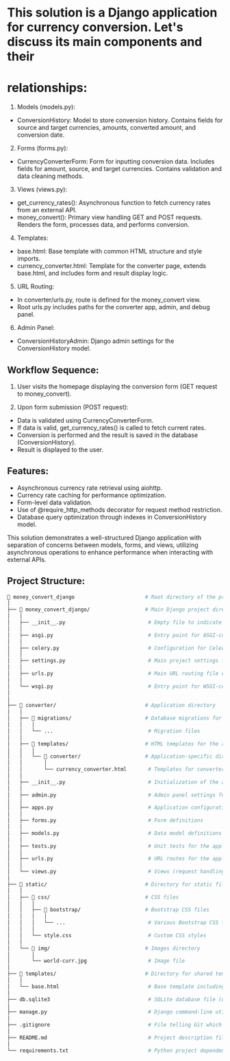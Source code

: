 # This solution is a Django application for currency conversion. Let's discuss its main components and their 
# relationships:

1. Models (models.py):
- ConversionHistory: Model to store conversion history. Contains fields for source and target currencies, amounts, 
  converted amount, and conversion date.

2. Forms (forms.py):
- CurrencyConverterForm: Form for inputting conversion data. Includes fields for amount, source, and target currencies.
  Contains validation and data cleaning methods.

3. Views (views.py):
- get_currency_rates(): Asynchronous function to fetch currency rates from an external API.
- money_convert(): Primary view handling GET and POST requests. Renders the form, processes data, and performs 
  conversion.

4. Templates:
- base.html: Base template with common HTML structure and style imports.
- currency_converter.html: Template for the converter page, extends base.html, and includes form and result display 
  logic.

5. URL Routing:
- In converter/urls.py, route is defined for the money_convert view.
- Root urls.py includes paths for the converter app, admin, and debug panel.

6. Admin Panel:
- ConversionHistoryAdmin: Django admin settings for the ConversionHistory model.

## Workflow Sequence:
1. User visits the homepage displaying the conversion form (GET request to money_convert).

2. Upon form submission (POST request):
- Data is validated using CurrencyConverterForm.
- If data is valid, get_currency_rates() is called to fetch current rates.
- Conversion is performed and the result is saved in the database (ConversionHistory).
- Result is displayed to the user.

## Features:
- Asynchronous currency rate retrieval using aiohttp.
- Currency rate caching for performance optimization.
- Form-level data validation.
- Use of @require_http_methods decorator for request method restriction.
- Database query optimization through indexes in ConversionHistory model.

This solution demonstrates a well-structured Django application with separation of concerns between models, forms, and 
views, utilizing asynchronous operations to enhance performance when interacting with external APIs.

## Project Structure:

```bash
📁 money_convert_django                       # Root directory of the project
│
├── 📁 money_convert_django/                  # Main Django project directory
│   │
│   ├── __init__.py                           # Empty file to indicate this directory as a Python package
│   │
│   ├── asgi.py                               # Entry point for ASGI-compatible web servers to run the project
│   │
│   ├── celery.py                             # Configuration for Celery for asynchronous tasks and background processes
│   │
│   ├── settings.py                           # Main project settings file for Django
│   │
│   ├── urls.py                               # Main URL routing file defining paths for the entire project
│   │   
│   └── wsgi.py                               # Entry point for WSGI-compatible web servers to run the project
│   
│ 
├── 📁 converter/                             # Application directory 
│   │
│   ├── 📁 migrations/                        # Database migrations for the application 
│   │   │
│   │   └── ...                               # Migration files
│   │
│   ├── 📁 templates/                         # HTML templates for the application 
│   │   │
│   │   └── 📁 converter/                     # Application-specific directory 
│   │       │
│   │       └── currency_converter.html       # Templates for converter pages
│   │
│   ├── __init__.py                           # Initialization of the application 
│   │
│   ├── admin.py                              # Admin panel settings for models 
│   │
│   ├── apps.py                               # Application configuration 
│   │
│   ├── forms.py                              # Form definitions 
│   │
│   ├── models.py                             # Data model definitions 
│   │
│   ├── tests.py                              # Unit tests for the application 
│   │
│   ├── urls.py                               # URL routes for the application 
│   │   
│   └── views.py                              # Views (request handling logic) for the application 
│ 
├── 📁 static/                                # Directory for static files (CSS, JavaScript, images)
│   │
│   ├── 📁 css/                               # CSS files
│   │   │
│   │   ├── 📁 bootstrap/                     # Bootstrap CSS files
│   │   │   │
│   │   │   └── ...                           # Various Bootstrap CSS files
│   │   │
│   │   └── style.css                         # Custom CSS styles
│   │
│   └── 📁 img/                               # Images directory
│       │
│       └── world-curr.jpg                    # Image file
│
├── 📁 templates/                             # Directory for shared templates of the project
│   │
│   └── base.html                             # Base template including common parts of pages
│   
├── db.sqlite3                                # SQLite database file (used for development)
│   
├── manage.py                                 # Django command-line utility for managing the project
│   
├── .gitignore                                # File telling Git which files and directories to ignore
│   
├── README.md                                 # Project description file with installation and usage instructions
│                                             
└── requirements.txt                          # Python project dependencies list
```